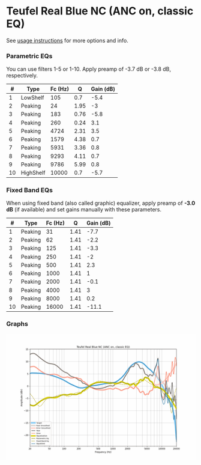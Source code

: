 # Teufel Real Blue NC (ANC on, classic EQ)
See [usage instructions](https://github.com/jaakkopasanen/AutoEq#usage) for more options and info.

### Parametric EQs
You can use filters 1-5 or 1-10. Apply preamp of -3.7 dB or -3.8 dB, respectively.

|   # | Type      |   Fc (Hz) |    Q |   Gain (dB) |
|-----|-----------|-----------|------|-------------|
|   1 | LowShelf  |       105 | 0.7  |        -5.4 |
|   2 | Peaking   |        24 | 1.95 |        -3   |
|   3 | Peaking   |       183 | 0.76 |        -5.8 |
|   4 | Peaking   |       260 | 0.24 |         3.1 |
|   5 | Peaking   |      4724 | 2.31 |         3.5 |
|   6 | Peaking   |      1579 | 4.38 |         0.7 |
|   7 | Peaking   |      5931 | 3.36 |         0.8 |
|   8 | Peaking   |      9293 | 4.11 |         0.7 |
|   9 | Peaking   |      9786 | 5.99 |         0.8 |
|  10 | HighShelf |     10000 | 0.7  |        -5.7 |

### Fixed Band EQs
When using fixed band (also called graphic) equalizer, apply preamp of **-3.0 dB** (if available) and set gains manually with these parameters.

|   # | Type    |   Fc (Hz) |    Q |   Gain (dB) |
|-----|---------|-----------|------|-------------|
|   1 | Peaking |        31 | 1.41 |        -7.7 |
|   2 | Peaking |        62 | 1.41 |        -2.2 |
|   3 | Peaking |       125 | 1.41 |        -3.3 |
|   4 | Peaking |       250 | 1.41 |        -2   |
|   5 | Peaking |       500 | 1.41 |         2.3 |
|   6 | Peaking |      1000 | 1.41 |         1   |
|   7 | Peaking |      2000 | 1.41 |        -0.1 |
|   8 | Peaking |      4000 | 1.41 |         3   |
|   9 | Peaking |      8000 | 1.41 |         0.2 |
|  10 | Peaking |     16000 | 1.41 |       -11.1 |

### Graphs
![](./Teufel%20Real%20Blue%20NC%20(ANC%20on,%20classic%20EQ).png)
